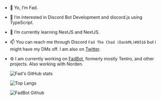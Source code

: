 - 👋 Yo, I’m Fad.
- 👀 I’m interested in Discord Bot Development and discord.js using TypeScript.
- 🌱 I’m currently learning NestJS and NextJS.
- 📫 You can reach me through Discord `Fad The Chad (DankML)#8516` but i might have my DMs off. I am also on [Twitter](https://twitter.com/DankML_Pk).
- ⚙️ I am currently working on [FadBot](https://github.com/FadTheChad/FadBot), formerly mostly Tentro, and other projects. Also working with Norden.

  ![Fad's GitHub stats](https://github-readme-stats.vercel.app/api?username=FadTheChad&show_icons=true&theme=dark&count_private=true)

  ![Top Langs](https://github-readme-stats.vercel.app/api/top-langs/?username=FadTheChad&theme=dark&count_private=true&layout=compact)

  ![FadBot Github](https://github-readme-stats.vercel.app/api/pin/?username=FadTheChad&repo=FadBot&theme=dark)
<!---
FadTheChad/FadTheChad is a ✨ special ✨ repository because its `README.md` (this file) appears on your GitHub profile.
You can click the Preview link to take a look at your changes.
--->
